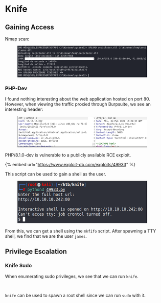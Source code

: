 # Knife

## Gaining Access

Nmap scan:

<figure><img src="../../../.gitbook/assets/image (3) (1) (4).png" alt=""><figcaption></figcaption></figure>

### PHP-Dev

I found nothing interesting about the web application hosted on port 80. However, when viewing the traffic proxied through Burpsuite, we see an interesting header:

<figure><img src="../../../.gitbook/assets/image (5) (6) (1).png" alt=""><figcaption></figcaption></figure>

PHP/8.1.0-dev is vulnerable to a publicly available RCE exploit.

{% embed url="https://www.exploit-db.com/exploits/49933" %}

This script can be used to gain a shell as the user.

<figure><img src="../../../.gitbook/assets/image (1) (6) (1).png" alt=""><figcaption></figcaption></figure>

From this, we can get a shell using the `mkfifo` script. After spawning a TTY shell, we find that we are the user `james`.

## Privilege Escalation

### Knife Sudo

When enumerating sudo privileges, we see that we can run `knife`.

<figure><img src="../../../.gitbook/assets/image (12) (8).png" alt=""><figcaption></figcaption></figure>

`knife` can be used to spawn a root shell since we can run `sudo` with it.

<figure><img src="../../../.gitbook/assets/image (4) (1) (1) (4).png" alt=""><figcaption></figcaption></figure>

